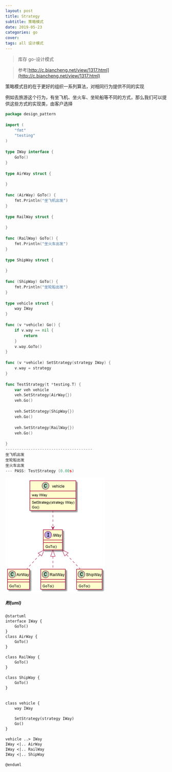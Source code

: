 ```yaml
---
layout: post
title: Strategy
subtitle: 策略模式
date: 2019-05-23
categories: go
cover: 
tags: all 设计模式
---
```


> 库存 go-设计模式

> 参考[http://c.biancheng.net/view/1317.html](http://c.biancheng.net/view/1317.html)

策略模式目的在于更好的组织一系列算法，对相同行为提供不同的实现

例如去旅游这个行为，有坐飞机、坐火车、坐轮船等不同的方式，那么我们可以提供这些方式的实现类，由客户选择
```go
package design_pattern

import (
	"fmt"
	"testing"
)

type IWay interface {
	GoTo()
}

type AirWay struct {

}

func (AirWay) GoTo() {
	fmt.Println("坐飞机出发")
}

type RailWay struct {

}

func (RailWay) GoTo() {
	fmt.Println("坐火车出发")
}

type ShipWay struct {

}

func (ShipWay) GoTo() {
	fmt.Println("坐轮船出发")
}

type vehicle struct {
	way IWay
}

func (v *vehicle) Go() {
	if v.way == nil {
		return
	}
	v.way.GoTo()
}

func (v *vehicle) SetStrategy(strategy IWay) {
	v.way = strategy
}

func TestStrategy(t *testing.T) {
	var veh vehicle
	veh.SetStrategy(AirWay{})
	veh.Go()

	veh.SetStrategy(ShipWay{})
	veh.Go()

	veh.SetStrategy(RailWay{})
	veh.Go()

}
--------------------------------------
坐飞机出发
坐轮船出发
坐火车出发
--- PASS: TestStrategy (0.00s)
```

<img src="/img/strategy1.png">

##### 附(uml)
```
@startuml
interface IWay {
	GoTo()
}
class AirWay {
    GoTo()
}

class RailWay {
    GoTo()
}

class ShipWay {
    GoTo()
}


class vehicle {
	way IWay

    SetStrategy(strategy IWay)
    Go()
}

vehicle ..> IWay
IWay <|.. AirWay
IWay <|.. RailWay
IWay <|.. ShipWay

@enduml
```
